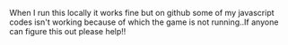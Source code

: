 When I run this locally it works fine but on github some of my javascript codes isn't working because of which the game is not running..If anyone can figure this out please help!!
